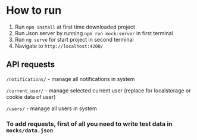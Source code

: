 # How to run
1. Run ```npm install``` at first time downloaded project
2. Run Json server by running ```npm run mock:server``` in first terminal
3. Run ```ng serve``` for start project in second terminal
4. Navigate to `http://localhost:4200/`

## API requests
```/notifications/``` - manage all notifications in system

```/current_user/``` - manage selected current user (replace for localstorage or cookie data of user)

```/users/``` - manage all users in system

### To add requests, first of all you need to write test data in ```mocks/data.json```

